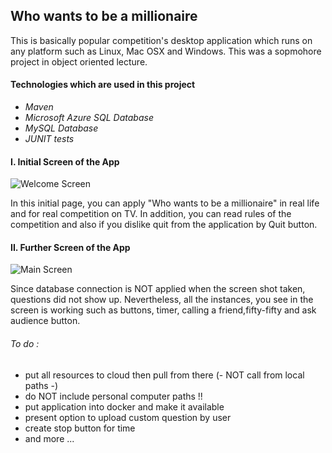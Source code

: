 ## Who wants to be a millionaire 

This is basically popular competition's desktop application which runs on any platform such as Linux, Mac OSX and Windows.
This was a sopmohore project in object oriented lecture. 

#### Technologies which are used in this project

- _Maven_
- _Microsoft Azure SQL Database_
- _MySQL Database_
- _JUNIT tests_

#### I. Initial Screen of the App

![Welcome Screen](https://drive.google.com/uc?export=view&id=1ddu8m8SZEpxWgeCYSUKoESZh9UoZi1Kz)

In this initial page, you can apply "Who wants to be a millionaire" in real life and for real competition on TV.
In addition, you can read rules of the competition and also if you dislike quit from the application by Quit button.

#### II. Further Screen of the App

![Main Screen](https://drive.google.com/uc?export=view&id=1F1V8eWe98ep66BxynUBZTLDux6XfOj0x)

Since database connection is NOT applied when the screen shot taken, questions did not show up. Nevertheless, all the instances, you see in the screen is working such as buttons, timer, calling a friend,fifty-fifty and ask audience button.

###### _To do_ : 

- put all resources to cloud then pull from there (- NOT call from local paths -)
- do NOT include personal computer paths !! 
- put application into docker and make it available
- present option to upload custom question by user
- create stop button for time
- and more ...